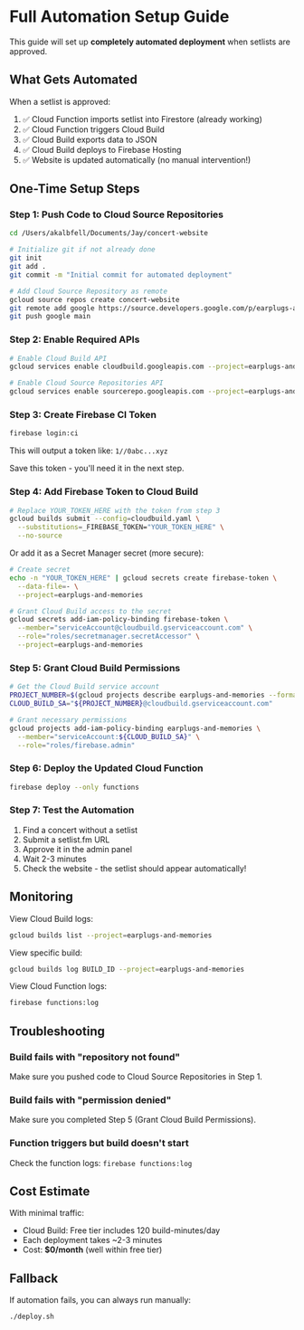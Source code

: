 # Full Automation Setup Guide

This guide will set up **completely automated deployment** when setlists are approved.

## What Gets Automated

When a setlist is approved:
1. ✅ Cloud Function imports setlist into Firestore (already working)
2. ✅ Cloud Function triggers Cloud Build
3. ✅ Cloud Build exports data to JSON
4. ✅ Cloud Build deploys to Firebase Hosting
5. ✅ Website is updated automatically (no manual intervention!)

## One-Time Setup Steps

### Step 1: Push Code to Cloud Source Repositories

```bash
cd /Users/akalbfell/Documents/Jay/concert-website

# Initialize git if not already done
git init
git add .
git commit -m "Initial commit for automated deployment"

# Add Cloud Source Repository as remote
gcloud source repos create concert-website
git remote add google https://source.developers.google.com/p/earplugs-and-memories/r/concert-website
git push google main
```

### Step 2: Enable Required APIs

```bash
# Enable Cloud Build API
gcloud services enable cloudbuild.googleapis.com --project=earplugs-and-memories

# Enable Cloud Source Repositories API
gcloud services enable sourcerepo.googleapis.com --project=earplugs-and-memories
```

### Step 3: Create Firebase CI Token

```bash
firebase login:ci
```

This will output a token like: `1//0abc...xyz`

Save this token - you'll need it in the next step.

### Step 4: Add Firebase Token to Cloud Build

```bash
# Replace YOUR_TOKEN_HERE with the token from step 3
gcloud builds submit --config=cloudbuild.yaml \
  --substitutions=_FIREBASE_TOKEN="YOUR_TOKEN_HERE" \
  --no-source
```

Or add it as a Secret Manager secret (more secure):

```bash
# Create secret
echo -n "YOUR_TOKEN_HERE" | gcloud secrets create firebase-token \
  --data-file=- \
  --project=earplugs-and-memories

# Grant Cloud Build access to the secret
gcloud secrets add-iam-policy-binding firebase-token \
  --member="serviceAccount@cloudbuild.gserviceaccount.com" \
  --role="roles/secretmanager.secretAccessor" \
  --project=earplugs-and-memories
```

### Step 5: Grant Cloud Build Permissions

```bash
# Get the Cloud Build service account
PROJECT_NUMBER=$(gcloud projects describe earplugs-and-memories --format="value(projectNumber)")
CLOUD_BUILD_SA="${PROJECT_NUMBER}@cloudbuild.gserviceaccount.com"

# Grant necessary permissions
gcloud projects add-iam-policy-binding earplugs-and-memories \
  --member="serviceAccount:${CLOUD_BUILD_SA}" \
  --role="roles/firebase.admin"
```

### Step 6: Deploy the Updated Cloud Function

```bash
firebase deploy --only functions
```

### Step 7: Test the Automation

1. Find a concert without a setlist
2. Submit a setlist.fm URL
3. Approve it in the admin panel
4. Wait 2-3 minutes
5. Check the website - the setlist should appear automatically!

## Monitoring

View Cloud Build logs:
```bash
gcloud builds list --project=earplugs-and-memories
```

View specific build:
```bash
gcloud builds log BUILD_ID --project=earplugs-and-memories
```

View Cloud Function logs:
```bash
firebase functions:log
```

## Troubleshooting

### Build fails with "repository not found"
Make sure you pushed code to Cloud Source Repositories in Step 1.

### Build fails with "permission denied"
Make sure you completed Step 5 (Grant Cloud Build Permissions).

### Function triggers but build doesn't start
Check the function logs: `firebase functions:log`

## Cost Estimate

With minimal traffic:
- Cloud Build: Free tier includes 120 build-minutes/day
- Each deployment takes ~2-3 minutes
- Cost: **$0/month** (well within free tier)

## Fallback

If automation fails, you can always run manually:
```bash
./deploy.sh
```

